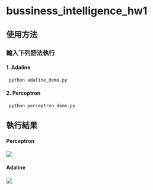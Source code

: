 # bussiness_intelligence_hw1
## 使用方法
### 輸入下列語法執行
#### 1. Adaline
```` python adaline_demo.py````



#### 2. Perceptron
```` python perceptron_demo.py````

## 執行結果 
#### Perceptron
![](https://i.imgur.com/mI1OvYD.png)

#### Adaline
![](https://i.imgur.com/c9OaJfk.png)
